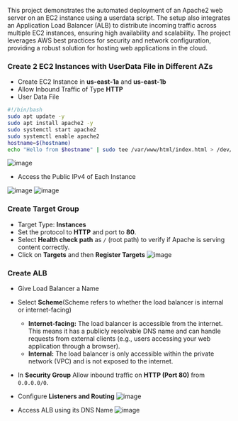 This project demonstrates the automated deployment of an Apache2 web server on an EC2 instance using a userdata script. The setup also integrates an Application Load Balancer (ALB) to distribute incoming traffic across multiple EC2 instances, ensuring high availability and scalability. The project leverages AWS best practices for security and network configuration, providing a robust solution for hosting web applications in the cloud.

### Create 2 EC2 Instances with UserData File in Different AZs ###
- Create EC2 Instance in **us-east-1a** and **us-east-1b**
- Allow Inbound Traffic of Type **HTTP**
- User Data File
```bash
#!/bin/bash
sudo apt update -y
sudo apt install apache2 -y
sudo systemctl start apache2
sudo systemctl enable apache2
hostname=$(hostname)
echo "Hello from $hostname" | sudo tee /var/www/html/index.html > /dev/null
```
![image](https://github.com/user-attachments/assets/ebe5e9cd-de5d-4875-b9bf-6fa6590d2f06)

- Access the Public IPv4 of Each Instance

![image](https://github.com/user-attachments/assets/47bcfd19-0abf-47ea-9bde-92dee45c9efc)
![image](https://github.com/user-attachments/assets/41a518be-33e5-4811-a0bd-d68d39bece66)

### Create Target Group ###
- Target Type: **Instances**
- Set the protocol to **HTTP** and port to **80**.
- Select **Health check path** as `/` (root path) to verify if Apache is serving content correctly.
- Click on **Targets** and then **Register Targets**
![image](https://github.com/user-attachments/assets/eddd72a6-cd5a-4d24-b772-d1ce591639bc)

### Create ALB ###
- Give Load Balancer a Name
- Select **Scheme**(Scheme refers to whether the load balancer is internal or internet-facing)
  - **Internet-facing:** The load balancer is accessible from the internet. This means it has a publicly resolvable DNS name and can handle requests from external clients (e.g., users accessing your web application through a browser).
  - **Internal:** The load balancer is only accessible within the private network (VPC) and is not exposed to the internet.
- In **Security Group** Allow inbound traffic on **HTTP (Port 80)** from `0.0.0.0/0`.
- Configure **Listeners and Routing**
![image](https://github.com/user-attachments/assets/2c3f261a-0747-4607-afb0-130eae5ebc96)

- Access ALB using its DNS Name
![image](https://github.com/user-attachments/assets/30b3c8c9-5145-449f-99f9-1ae91839c27a)


